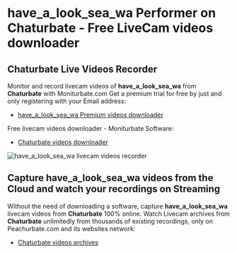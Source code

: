 # have_a_look_sea_wa Performer on Chaturbate - Free LiveCam videos downloader

## Chaturbate Live Videos Recorder

Monitor and record livecam videos of **have_a_look_sea_wa** from **Chaturbate** with Moniturbate.com
Get a premium trial for free by just and only registering with your Email address:
* [have_a_look_sea_wa Premium videos downloader](https://moniturbate.com/request-demo-licence-key.html)

Free livecam videos downloader - Moniturbate Software:
* [Chaturbate videos downloader](https://moniturbate.com/moniturbate-download-software.html)

![have_a_look_sea_wa livecam videos recorder](https://peachurnet.com/templates/moniturbate-software.png)


## Capture have_a_look_sea_wa videos from the Cloud and watch your recordings on Streaming

Without the need of downloading a software, capture **have_a_look_sea_wa** livecam videos from **Chaturbate** 100% online.
Watch Livecam archives from **Chaturbate** unlimitedly from thousands of existing recordings, only on Peachurbate.com and its websites network:
* [Chaturbate videos archives](https://peachurnet.com/)